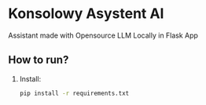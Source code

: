 # Konsolowy Asystent AI

Assistant made with Opensource LLM Locally in Flask App

## How to run?

1. Install:
   ```bash
   pip install -r requirements.txt